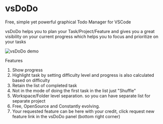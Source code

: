 # vsDoDo
Free, simple yet powerful graphical Todo Manager for VSCode 

vsDoDo helps you to plan your Task/Project/Feature and gives you a great visibility on your current progress which helps you to focus and prioritize on your tasks  

![vsDoDo demo](https://github.com/prnysarker/vsDoDo/blob/master/assets/extra/demo.gif)

Features 
1. Show progress
2. Highlight task by setting difficulty level and progress is also calculated based on difficulty 
3. Retain the list of completed task 
4. Not in the mode of doing the first task in the list just "Shuffle"
5. Workspace/Folder level separation. so you can have separate list for separate project 
6. Free, OpenSource and Constantly evolving.
7. Your requested feature can be here with your credit, click request new feature link in the vsDoDo panel (bottom right corner)
